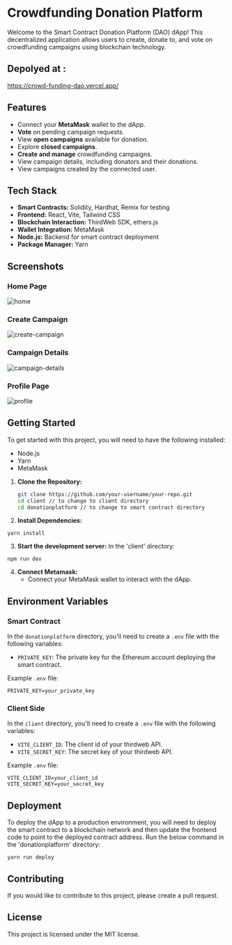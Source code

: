 # Crowdfunding Donation Platform

Welcome to the Smart Contract Donation Platform (DAO) dApp! This decentralized application allows users to create, donate to, and vote on crowdfunding campaigns using blockchain technology.

## Depolyed at :
https://crowd-funding-dao.vercel.app/

## Features

- Connect your **MetaMask** wallet to the dApp.
- **Vote** on pending campaign requests.
- View **open campaigns** available for donation.
- Explore **closed campaigns**.
- **Create and manage** crowdfunding campaigns.
- View campaign details, including donators and their donations.
- View campaigns created by the connected user.

## Tech Stack

- **Smart Contracts:** Solidity, Hardhat, Remix for testing
- **Frontend:** React, Vite, Tailwind CSS
- **Blockchain Interaction:** ThirdWeb SDK, ethers.js
- **Wallet Integration:** MetaMask
- **Node.js:** Backend for smart contract deployment
- **Package Manager:** Yarn

## Screenshots

### Home Page
![home](https://github.com/PoorvKumar/CrowdFunding-DAO-Voting/assets/55318092/77df2f2d-5211-4a31-80b9-d60d24e5e5b6)

### Create Campaign
![create-campaign](https://github.com/PoorvKumar/CrowdFunding-DAO-Voting/assets/55318092/8fef9523-a04b-40d0-88db-70e0aaa0002a)

### Campaign Details
![campaign-details](https://github.com/PoorvKumar/CrowdFunding-DAO-Voting/assets/55318092/990e4d25-2637-4a01-9578-31b219ad9122)

### Profile Page
![profile](https://github.com/PoorvKumar/CrowdFunding-DAO-Voting/assets/55318092/6737b7d7-7e67-4762-903b-f3a305a3182f)

## Getting Started

To get started with this project, you will need to have the following installed:

* Node.js
* Yarn
* MetaMask

1. **Clone the Repository:**
   ```bash
   git clone https://github.com/your-username/your-repo.git
   cd client // to change to client directory
   cd donationplatform // to change to smart contract directory
   ```

2. **Install Dependencies:**
  ```
  yarn install
  ```

3. **Start the development server:**
   In the 'client' directory:
  ```
  npm run dev
  ```

4. **Connect Metamask:**
   - Connect your MetaMask wallet to interact with the dApp.

## Environment Variables

### Smart Contract

In the `donationplatform` directory, you'll need to create a `.env` file with the following variables:

- `PRIVATE_KEY`: The private key for the Ethereum account deploying the smart contract.

Example `.env` file:

```
PRIVATE_KEY=your_private_key
```

### Client Side

In the `client` directory, you'll need to create a `.env` file with the following variables:

- `VITE_CLIENT_ID`: The client id of your thirdweb API.
- `VITE_SECRET_KEY`: The secret key of your thirdweb API.

Example `.env` file:

```
VITE_CLIENT_ID=your_client_id
VITE_SECRET_KEY=your_secret_key
```

## Deployment

To deploy the dApp to a production environment, you will need to deploy the smart contract to a blockchain network and then update the frontend code to point to the deployed contract address.
Run the below command in the 'donationplatform' directory:
```
yarn run deploy
```

## Contributing

If you would like to contribute to this project, please create a pull request.

## License

This project is licensed under the MIT license.
